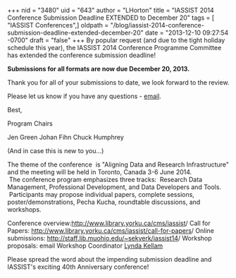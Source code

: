 +++
nid = "3480"
uid = "643"
author = "LHorton"
title = "IASSIST 2014 Conference Submission Deadline EXTENDED to December 20"
tags = [ "IASSIST Conferences",]
oldpath = "/blog/iassist-2014-conference-submission-deadline-extended-december-20"
date = "2013-12-10 09:27:54 -0700"
draft = "false"
+++
By popular request (and due to the tight holiday schedule this year),
the IASSIST 2014 Conference Programme Committee has extended the
conference submission deadline!

**Submissions for all formats are now due December 20, 2013.**

Thank you for all of your submissions to date, we look forward to the
review.

Please let us know if you have any questions -
[email](mailto:iassist40@gmail.com).

Best,

[](mailto:iassist40@gmail.com%3EIASSIST%2040%3C/a%3E%3Cspan%20style=)

Program Chairs

Jen Green
Johan Fihn
Chuck Humphrey

(And in case this is new to you...)

The theme of the conference  is "Aligning Data and Research
Infrastructure" and the meeting will be held in Toronto, Canada 3-6
June 2014.  The conference program emphasizes three tracks:  Research
Data Management, Professional Development, and Data Developers and
Tools.  Participants may propose individual papers, complete sessions,
poster/demonstrations, Pecha Kucha, roundtable discussions, and
workshops.

Conference overview:[](mailto:iassist40@gmail.com%3EIASSIST%2040%3C/a%3E%3Cspan%20style=)<http://www.library.yorku.ca/cms/iassist>/
Call for
Papers: <http://www.library.yorku.ca/cms/iassist/call-for-papers>/
Online submissions: <http://staff.lib.muohio.edu/~sekyerk/iassist14>/
Workshop proposals: email Workshop Coordinator [Lynda
Kellam](mailto:lmkellam@uncg.edu)

Please spread the word about the impending submission deadline and
IASSIST's exciting 40th Anniversary conference!
